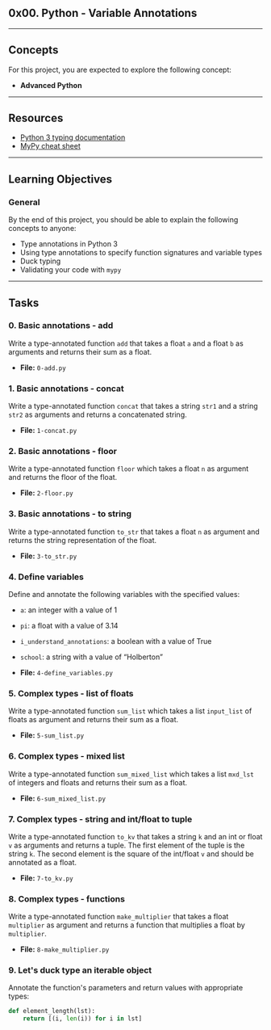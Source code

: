 ## 0x00. Python - Variable Annotations


---

## Concepts

For this project, you are expected to explore the following concept:

- **Advanced Python**

---

## Resources

- [Python 3 typing documentation](https://docs.python.org/3/library/typing.html)
- [MyPy cheat sheet](https://mypy.readthedocs.io/en/stable/cheat_sheet_py3.html)

---

## Learning Objectives

### General
By the end of this project, you should be able to explain the following concepts to anyone:

- Type annotations in Python 3
- Using type annotations to specify function signatures and variable types
- Duck typing
- Validating your code with `mypy`


---

## Tasks

### 0. Basic annotations - add
Write a type-annotated function `add` that takes a float `a` and a float `b` as arguments and returns their sum as a float.

- **File:** `0-add.py`

### 1. Basic annotations - concat
Write a type-annotated function `concat` that takes a string `str1` and a string `str2` as arguments and returns a concatenated string.

- **File:** `1-concat.py`

### 2. Basic annotations - floor
Write a type-annotated function `floor` which takes a float `n` as argument and returns the floor of the float.

- **File:** `2-floor.py`

### 3. Basic annotations - to string
Write a type-annotated function `to_str` that takes a float `n` as argument and returns the string representation of the float.

- **File:** `3-to_str.py`

### 4. Define variables
Define and annotate the following variables with the specified values:
- `a`: an integer with a value of 1
- `pi`: a float with a value of 3.14
- `i_understand_annotations`: a boolean with a value of True
- `school`: a string with a value of “Holberton”

- **File:** `4-define_variables.py`

### 5. Complex types - list of floats
Write a type-annotated function `sum_list` which takes a list `input_list` of floats as argument and returns their sum as a float.

- **File:** `5-sum_list.py`

### 6. Complex types - mixed list
Write a type-annotated function `sum_mixed_list` which takes a list `mxd_lst` of integers and floats and returns their sum as a float.

- **File:** `6-sum_mixed_list.py`

### 7. Complex types - string and int/float to tuple
Write a type-annotated function `to_kv` that takes a string `k` and an int or float `v` as arguments and returns a tuple. The first element of the tuple is the string `k`. The second element is the square of the int/float `v` and should be annotated as a float.

- **File:** `7-to_kv.py`

### 8. Complex types - functions
Write a type-annotated function `make_multiplier` that takes a float `multiplier` as argument and returns a function that multiplies a float by `multiplier`.

- **File:** `8-make_multiplier.py`

### 9. Let's duck type an iterable object
Annotate the function's parameters and return values with appropriate types:

```python
def element_length(lst):
    return [(i, len(i)) for i in lst]
